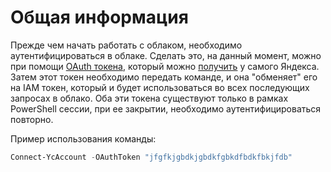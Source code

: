 # Общая информация

Прежде чем начать работать с облаком, необходимо аутентифицироваться в облаке. Сделать это, на данный момент, можно при помощи [OAuth токена](https://cloud.yandex.ru/docs/iam/concepts/authorization/oauth-token), который можно [получить](https://oauth.yandex.ru/authorize?response_type=token&client_id=1a6990aa636648e9b2ef855fa7bec2fb) у самого Яндекса. Затем этот токен необходимо передать команде, и она "обменяет" его на IAM токен, который и будет использоваться во всех последующих запросах в облако. Оба эти токена существуют только в рамках PowerShell сессии, при ее закрытии, необходимо аутентифицироваться повторно.

Пример использования команды:

```powershell
Connect-YcAccount -OAuthToken "jfgfkjgbdkjgbdkfgbkdfbdkfbkjfdb"
```
